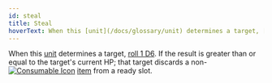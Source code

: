 ```yaml
---
id: steal
title: Steal
hoverText: When this [unit](/docs/glossary/unit) determines a target, [roll 1 D6](/docs/glossary/roll-a-d6). If the result is greater than or equal to the target's current HP; that target discards a non-Consumable [item](/docs/adventurer/items/) from a ready slot.
---
```


When this [unit](/docs/glossary/unit) determines a target, [roll 1 D6](/docs/glossary/roll-a-d6). If the result is greater than or equal to the target's current HP; that target discards a non-[<img src="/icons/consumable.svg" alt="Consumable Icon" class="icon-svg" />](/docs/adventurer/items/types/consumable) [item](/docs/adventurer/items/) from a ready slot.
